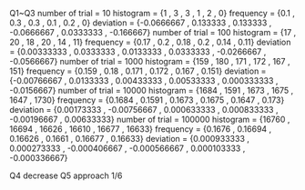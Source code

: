 Q1~Q3
number of trial = 10
histogram = {1 , 3 , 3 , 1 , 2 , 0}
frequency = {0.1 , 0.3 , 0.3 , 0.1 , 0.2 , 0}
deviation = {-0.0666667 , 0.133333 , 0.133333 , -0.0666667 , 0.0333333 , -0.166667}
number of trial = 100
histogram = {17 , 20 , 18 , 20 , 14 , 11}
frequency = {0.17 , 0.2 , 0.18 , 0.2 , 0.14 , 0.11}
deviation = {0.00333333 , 0.0333333 , 0.0133333 , 0.0333333 , -0.0266667 , -0.0566667}
number of trial = 1000
histogram = {159 , 180 , 171 , 172 , 167 , 151}
frequency = {0.159 , 0.18 , 0.171 , 0.172 , 0.167 , 0.151}
deviation = {-0.00766667 , 0.0133333 , 0.00433333 , 0.00533333 , 0.000333333 , -0.0156667}
number of trial = 10000
histogram = {1684 , 1591 , 1673 , 1675 , 1647 , 1730}
frequency = {0.1684 , 0.1591 , 0.1673 , 0.1675 , 0.1647 , 0.173}
deviation = {0.00173333 , -0.00756667 , 0.000633333 , 0.000833333 , -0.00196667 , 0.00633333}
number of trial = 100000
histogram = {16760 , 16694 , 16626 , 16610 , 16677 , 16633}
frequency = {0.1676 , 0.16694 , 0.16626 , 0.1661 , 0.16677 , 0.16633}
deviation = {0.000933333 , 0.000273333 , -0.000406667 , -0.000566667 , 0.000103333 , -0.000336667}

Q4
decrease
Q5
approach 1/6
